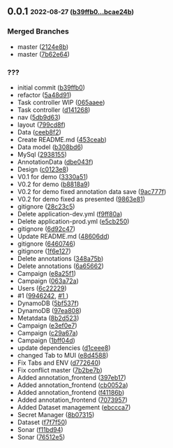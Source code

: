 ## **0.0.1** <sub><sup>2022-08-27 ([b39ffb0...bcae24b](https://github.com/ACCOUNT/REPOSITORY/compare/b39ffb0...bcae24b?diff=split))</sup></sub>

### Merged Branches
*  master ([2124e8b](https://github.com/ACCOUNT/REPOSITORY/commit/2124e8b))
*  master ([7b62e64](https://github.com/ACCOUNT/REPOSITORY/commit/7b62e64))


### ???
*  initial commit ([b39ffb0](https://github.com/ACCOUNT/REPOSITORY/commit/b39ffb0))
*  refactor ([5a48d91](https://github.com/ACCOUNT/REPOSITORY/commit/5a48d91))
*  Task controller WIP ([065aaee](https://github.com/ACCOUNT/REPOSITORY/commit/065aaee))
*  Task controller ([d141268](https://github.com/ACCOUNT/REPOSITORY/commit/d141268))
*  nav ([5db9d63](https://github.com/ACCOUNT/REPOSITORY/commit/5db9d63))
*  layout ([799cd8f](https://github.com/ACCOUNT/REPOSITORY/commit/799cd8f))
*  Data ([ceeb8f2](https://github.com/ACCOUNT/REPOSITORY/commit/ceeb8f2))
*  Create README\.md ([453ceab](https://github.com/ACCOUNT/REPOSITORY/commit/453ceab))
*  Data model ([b308bd6](https://github.com/ACCOUNT/REPOSITORY/commit/b308bd6))
*  MySql ([2938155](https://github.com/ACCOUNT/REPOSITORY/commit/2938155))
*  AnnotationData ([dbe043f](https://github.com/ACCOUNT/REPOSITORY/commit/dbe043f))
*  Design ([c0123e8](https://github.com/ACCOUNT/REPOSITORY/commit/c0123e8))
*  V0\.1 for demo ([3330a51](https://github.com/ACCOUNT/REPOSITORY/commit/3330a51))
*  V0\.2 for demo ([b8818a9](https://github.com/ACCOUNT/REPOSITORY/commit/b8818a9))
*  V0\.2 for demo fixed annotation data save ([9ac777f](https://github.com/ACCOUNT/REPOSITORY/commit/9ac777f))
*  V0\.2 for demo fixed as presented ([9863e81](https://github.com/ACCOUNT/REPOSITORY/commit/9863e81))
*  gitignore ([28c23c5](https://github.com/ACCOUNT/REPOSITORY/commit/28c23c5))
*  Delete application\-dev\.yml ([f9ff80a](https://github.com/ACCOUNT/REPOSITORY/commit/f9ff80a))
*  Delete application\-prod\.yml ([e5cb250](https://github.com/ACCOUNT/REPOSITORY/commit/e5cb250))
*  gitignore ([6d92c47](https://github.com/ACCOUNT/REPOSITORY/commit/6d92c47))
*  Update README\.md ([48606dd](https://github.com/ACCOUNT/REPOSITORY/commit/48606dd))
*  gitignore ([6460746](https://github.com/ACCOUNT/REPOSITORY/commit/6460746))
*  gitignore ([1f6e127](https://github.com/ACCOUNT/REPOSITORY/commit/1f6e127))
*  Delete annotations ([348a75b](https://github.com/ACCOUNT/REPOSITORY/commit/348a75b))
*  Delete annotations ([6a65662](https://github.com/ACCOUNT/REPOSITORY/commit/6a65662))
*  Campaign ([e8a25f1](https://github.com/ACCOUNT/REPOSITORY/commit/e8a25f1))
*  Campaign ([063a72a](https://github.com/ACCOUNT/REPOSITORY/commit/063a72a))
*  Users ([6c22229](https://github.com/ACCOUNT/REPOSITORY/commit/6c22229))
*  \#1 ([9946242](https://github.com/ACCOUNT/REPOSITORY/commit/9946242), [#1
](https://github.com/ACCOUNT/REPOSITORY/issues/#1
))
*  DynamoDB ([5bf537f](https://github.com/ACCOUNT/REPOSITORY/commit/5bf537f))
*  DynamoDB ([97ea808](https://github.com/ACCOUNT/REPOSITORY/commit/97ea808))
*  Metatdata ([8b2d523](https://github.com/ACCOUNT/REPOSITORY/commit/8b2d523))
*  Campaign ([e3ef0e7](https://github.com/ACCOUNT/REPOSITORY/commit/e3ef0e7))
*  Campaign ([c29a67a](https://github.com/ACCOUNT/REPOSITORY/commit/c29a67a))
*  Campaign ([1bff04d](https://github.com/ACCOUNT/REPOSITORY/commit/1bff04d))
*  update dependencies ([d1ceee8](https://github.com/ACCOUNT/REPOSITORY/commit/d1ceee8))
*  changed Tab to MUI ([e8d4588](https://github.com/ACCOUNT/REPOSITORY/commit/e8d4588))
*  Fix Tabs and ENV ([d772640](https://github.com/ACCOUNT/REPOSITORY/commit/d772640))
*  Fix conflict master ([7b2be7b](https://github.com/ACCOUNT/REPOSITORY/commit/7b2be7b))
*  Added annotation\_frontend ([397eb17](https://github.com/ACCOUNT/REPOSITORY/commit/397eb17))
*  Added annotation\_frontend ([cb0052a](https://github.com/ACCOUNT/REPOSITORY/commit/cb0052a))
*  Added annotation\_frontend ([f41186b](https://github.com/ACCOUNT/REPOSITORY/commit/f41186b))
*  Added annotation\_frontend ([7073957](https://github.com/ACCOUNT/REPOSITORY/commit/7073957))
*  Added Dataset management ([ebccca7](https://github.com/ACCOUNT/REPOSITORY/commit/ebccca7))
*  Secret Manager ([8b07315](https://github.com/ACCOUNT/REPOSITORY/commit/8b07315))
*  Dataset ([f7f7f50](https://github.com/ACCOUNT/REPOSITORY/commit/f7f7f50))
*  Sonar ([f11bd94](https://github.com/ACCOUNT/REPOSITORY/commit/f11bd94))
*  Sonar ([76512e5](https://github.com/ACCOUNT/REPOSITORY/commit/76512e5))


